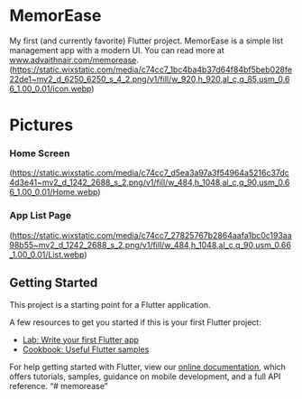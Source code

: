 # MemorEase

My first (and currently favorite) Flutter project.
MemorEase is a simple list management app with a modern UI. You can read more at www.advaithnair.com/memorease.
(https://static.wixstatic.com/media/c74cc7_1bc4ba4b37d64f84bf5beb028fe22de1~mv2_d_6250_6250_s_4_2.png/v1/fill/w_920,h_920,al_c,q_85,usm_0.66_1.00_0.01/icon.webp)

# Pictures
### Home Screen
(https://static.wixstatic.com/media/c74cc7_d5ea3a97a3f54964a5216c37dc4d3e41~mv2_d_1242_2688_s_2.png/v1/fill/w_484,h_1048,al_c,q_90,usm_0.66_1.00_0.01/Home.webp)

### App List Page
(https://static.wixstatic.com/media/c74cc7_27825767b2864aafa1bc0c193aa98b55~mv2_d_1242_2688_s_2.png/v1/fill/w_484,h_1048,al_c,q_90,usm_0.66_1.00_0.01/List.webp)

## Getting Started

This project is a starting point for a Flutter application.

A few resources to get you started if this is your first Flutter project:

- [Lab: Write your first Flutter app](https://flutter.dev/docs/get-started/codelab)
- [Cookbook: Useful Flutter samples](https://flutter.dev/docs/cookbook)

For help getting started with Flutter, view our
[online documentation](https://flutter.dev/docs), which offers tutorials,
samples, guidance on mobile development, and a full API reference.
“# memorease”
